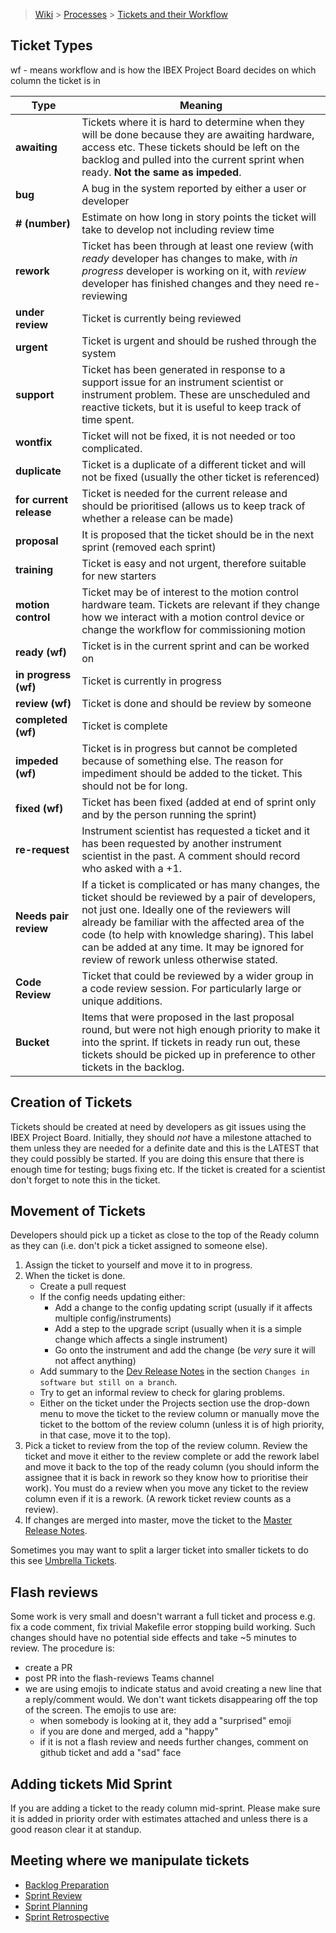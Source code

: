 > [Wiki](Home) > [Processes](Processes) > [Tickets and their Workflow](Tickets-and-their-Workflow)

## Ticket Types

wf - means workflow and is how the IBEX Project Board decides on which column the ticket is in

Type   | Meaning
------ | -------
**awaiting** | Tickets where it is hard to determine when they will be done because they are awaiting hardware, access etc. These tickets should be left on the backlog and pulled into the current sprint when ready. **Not the same as impeded**.
**bug**    | A bug in the system reported by either a user or developer
**# (number)** | Estimate on how long in story points the ticket will take to develop not including review time
**rework** | Ticket has been through at least one review (with *ready* developer has changes to make, with *in progress* developer is working on it, with *review* developer has finished changes and they need re-reviewing
**under review** | Ticket is currently being reviewed
**urgent** | Ticket is urgent and should be rushed through the system
**support** | Ticket has been generated in response to a support issue for an instrument scientist or instrument problem. These are unscheduled and reactive tickets, but it is useful to keep track of time spent.
**wontfix** | Ticket will not be fixed, it is not needed or too complicated.
**duplicate** | Ticket is a duplicate of a different ticket and will not be fixed (usually the other ticket is referenced)
**for current release** | Ticket is needed for the current release and should be prioritised (allows us to keep track of whether a release can be made)
**proposal** | It is proposed that the ticket should be in the next sprint (removed each sprint)
**training** | Ticket is easy and not urgent, therefore suitable for new starters
**motion control** | Ticket may be of interest to the motion control hardware team. Tickets are relevant if they change how we interact with a motion control device or change the workflow for commissioning motion
**ready (wf)** | Ticket is in the current sprint and can be worked on
**in progress (wf)** | Ticket is currently in progress
**review (wf)** | Ticket is done and should be review by someone
**completed (wf)** | Ticket is complete
**impeded (wf)** | Ticket is in progress but cannot be completed because of something else. The reason for impediment should be added to the ticket. This should not be for long.
**fixed (wf)** | Ticket has been fixed (added at end of sprint only and by the person running the sprint)
**re-request** | Instrument scientist has requested a ticket and it has been requested by another instrument scientist in the past. A comment should record who asked with a +1.
**Needs pair review** | If a ticket is complicated or has many changes, the ticket should be reviewed by a pair of developers, not just one. Ideally one of the reviewers will already be familiar with the affected area of the code (to help with knowledge sharing). This label can be added at any time. It may be ignored for review of rework unless otherwise stated. |
**Code Review** | Ticket that could be reviewed by a wider group in a code review session. For particularly large or unique additions. 
**Bucket** | Items that were proposed in the last proposal round, but were not high enough priority to make it into the sprint. If tickets in ready run out, these tickets should be picked up in preference to other tickets in the backlog. 

## Creation of Tickets

Tickets should be created at need by developers as git issues using the IBEX Project Board. Initially, they should *not* have a milestone attached to them unless they are needed for a definite date and this is the LATEST that they could possibly be started. If you are doing this ensure that there is enough time for testing; bugs fixing etc. If the ticket is created for a scientist don't forget to note this in the ticket.

## Movement of Tickets

Developers should pick up a ticket as close to the top of the Ready column as they can (i.e. don't pick a ticket assigned to someone else). 

1. Assign the ticket to yourself and move it to in progress. 
2. When the ticket is done.
    - Create a pull request
    - If the config needs updating either:
        - Add a change to the config updating script (usually if it affects multiple config/instruments)
        - Add a step to the upgrade script (usually when it is a simple change which affects a single instrument)
        - Go onto the instrument and add the change (be *very* sure it will not affect anything)
    - Add summary to the [Dev Release Notes](https://github.com/ISISComputingGroup/IBEX/wiki/ReleaseNotes_Dev) in the section `Changes in software but still on a branch`.
    - Try to get an informal review to check for glaring problems.
    - Either on the ticket under the Projects section use the drop-down menu to move the ticket to the review column or manually move the ticket to the bottom of the review column (unless it is of high priority, in that case, move it to the top). 
3. Pick a ticket to review from the top of the review column. Review the ticket and move it either to the review complete or add the rework label and move it back to the top of the ready column (you should inform the assignee that it is back in rework so they know how to prioritise their work). You must do a review when you move any ticket to the review column even if it is a rework. (A rework ticket review counts as a review).
4. If changes are merged into master, move the ticket to the [Master Release Notes](https://github.com/ISISComputingGroup/IBEX/wiki/ReleaseNotes_Master).

Sometimes you may want to split a larger ticket into smaller tickets to do this see [Umbrella Tickets](Umbrella-Tickets).

## Flash reviews

Some work is very small and doesn't warrant a full ticket and process e.g. fix a code comment, fix trivial Makefile error stopping build working. Such changes should have no potential side effects and take ~5 minutes to review. The procedure is:
* create a PR
* post PR into the flash-reviews Teams channel
* we are using emojis to indicate status and avoid creating a new line that a reply/comment would. We don't want tickets disappearing off the top of the screen. The emojis to use are:  
  * when somebody is looking at it, they add a "surprised" emoji
  * if you are done and merged, add a "happy"
  * if it is not a flash review and needs further changes, comment on github ticket and add a "sad" face
    
## Adding tickets Mid Sprint

If you are adding a ticket to the ready column mid-sprint. Please make sure it is added in priority order with estimates attached and unless there is a good reason clear it at standup.

## Meeting where we manipulate tickets

- [Backlog Preparation](Backlog-Preparation)
- [Sprint Review](Sprint-Review)
- [Sprint Planning](Sprint-Planning)
- [Sprint Retrospective](Sprint-Retrospective)
